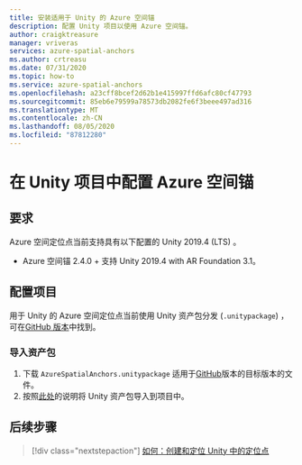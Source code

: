 ```yaml
---
title: 安装适用于 Unity 的 Azure 空间锚
description: 配置 Unity 项目以使用 Azure 空间锚。
author: craigktreasure
manager: vriveras
services: azure-spatial-anchors
ms.author: crtreasu
ms.date: 07/31/2020
ms.topic: how-to
ms.service: azure-spatial-anchors
ms.openlocfilehash: a23cff8bcef2d62b1e415997ffd6afc80cf47793
ms.sourcegitcommit: 85eb6e79599a78573db2082fe6f3beee497ad316
ms.translationtype: MT
ms.contentlocale: zh-CN
ms.lasthandoff: 08/05/2020
ms.locfileid: "87812280"
---
```

# <a name="configuring-azure-spatial-anchors-in-a-unity-project"></a>在 Unity 项目中配置 Azure 空间锚

## <a name="requirements"></a>要求

Azure 空间定位点当前支持具有以下配置的 Unity 2019.4 (LTS) 。

* Azure 空间锚 2.4.0 + 支持 Unity 2019.4 with AR Foundation 3.1。

## <a name="configuring-a-project"></a>配置项目

用于 Unity 的 Azure 空间定位点当前使用 Unity 资产包分发 (`.unitypackage`) ，可在[GitHub 版本](https://github.com/Azure/azure-spatial-anchors-samples/releases)中找到。

### <a name="import-the-asset-package"></a>导入资产包

1. 下载 `AzureSpatialAnchors.unitypackage` 适用于[GitHub](https://github.com/Azure/azure-spatial-anchors-samples/releases)版本的目标版本的文件。
2. 按照[此处](https://docs.unity3d.com/Manual/AssetPackagesImport.html)的说明将 Unity 资产包导入到项目中。

## <a name="next-steps"></a>后续步骤

> [!div class="nextstepaction"]
> [如何：创建和定位 Unity 中的定位点](./create-locate-anchors-unity.md)
